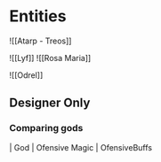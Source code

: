 # Entities
![[Atarp - Treos]]

![[Lyf]]
![[Rosa Maria]]

![[Odrel]]


## Designer Only

### Comparing gods

| God | Ofensive Magic | OfensiveBuffs